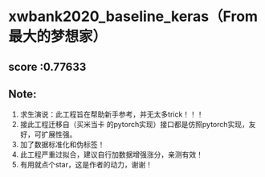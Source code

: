# xwbank2020_baseline_keras（From 最大的梦想家）
##  score :0.77633

## Note:

  1.  求生演说：此工程旨在帮助新手参考，并无太多trick！！！
  2.  接此工程迁移自（买米当卡 的pytorch实现）接口都是仿照pytorch实现，友好，可扩展性强。
  3.  加了数据标准化和伪标签！
  4.  此工程严重过拟合，建议自行加数据增强涨分，亲测有效！
  5.  有用就点个star，这是作者的动力，谢谢！

